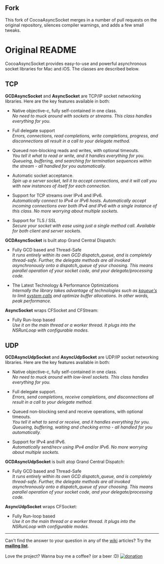 ## Fork

This fork of CocoaAsyncSocket merges in a number of pull requests on the original repository, silences compiler warnings, and adds a few small tweaks.

# Original README

CocoaAsyncSocket provides easy-to-use and powerful asynchronous socket libraries for Mac and iOS. The classes are described below.

## TCP

**GCDAsyncSocket** and **AsyncSocket** are TCP/IP socket networking libraries. Here are the key features available in both:

- Native objective-c, fully self-contained in one class.<br/>
  _No need to muck around with sockets or streams. This class handles everything for you._

- Full delegate support<br/>
  _Errors, connections, read completions, write completions, progress, and disconnections all result in a call to your delegate method._

- Queued non-blocking reads and writes, with optional timeouts.<br/>
  _You tell it what to read or write, and it handles everything for you. Queueing, buffering, and searching for termination sequences within the stream - all handled for you automatically._

- Automatic socket acceptance.<br/>
  _Spin up a server socket, tell it to accept connections, and it will call you with new instances of itself for each connection._

- Support for TCP streams over IPv4 and IPv6.<br/>
  _Automatically connect to IPv4 or IPv6 hosts. Automatically accept incoming connections over both IPv4 and IPv6 with a single instance of this class. No more worrying about multiple sockets._

- Support for TLS / SSL<br/>
  _Secure your socket with ease using just a single method call. Available for both client and server sockets._

**GCDAsyncSocket** is built atop Grand Central Dispatch:

- Fully GCD based and Thread-Safe<br/>
  _It runs entirely within its own GCD dispatch_queue, and is completely thread-safe. Further, the delegate methods are all invoked asynchronously onto a dispatch_queue of your choosing. This means parallel operation of your socket code, and your delegate/processing code._

- The Latest Technology & Performance Optimizations<br/>
  _Internally the library takes advantage of technologies such as [kqueue's](http://en.wikipedia.org/wiki/Kqueue) to limit [system calls](http://en.wikipedia.org/wiki/System_call) and optimize buffer allocations. In other words, peak performance._

**AsyncSocket** wraps CFSocket and CFStream:

- Fully Run-loop based<br/>
  _Use it on the main thread or a worker thread. It plugs into the NSRunLoop with configurable modes._

## UDP

**GCDAsyncUdpSocket** and **AsyncUdpSocket** are UDP/IP socket networking libraries. Here are the key features available in both:

- Native objective-c, fully self-contained in one class.<br/>
  _No need to muck around with low-level sockets. This class handles everything for you._

- Full delegate support.<br/>
  _Errors, send completions, receive completions, and disconnections all result in a call to your delegate method._

- Queued non-blocking send and receive operations, with optional timeouts.<br/>
  _You tell it what to send or receive, and it handles everything for you. Queueing, buffering, waiting and checking errno - all handled for you automatically._

- Support for IPv4 and IPv6.<br/>
  _Automatically send/recv using IPv4 and/or IPv6. No more worrying about multiple sockets._

**GCDAsyncUdpSocket** is built atop Grand Central Dispatch:

- Fully GCD based and Thread-Safe<br/>
  _It runs entirely within its own GCD dispatch_queue, and is completely thread-safe. Further, the delegate methods are all invoked asynchronously onto a dispatch_queue of your choosing. This means parallel operation of your socket code, and your delegate/processing code._

**AsyncUdpSocket** wraps CFSocket:

- Fully Run-loop based<br/>
  _Use it on the main thread or a worker thread. It plugs into the NSRunLoop with configurable modes._

***

Can't find the answer to your question in any of the [wiki](https://github.com/robbiehanson/CocoaAsyncSocket/wiki) articles? Try the **[mailing list](http://groups.google.com/group/cocoaasyncsocket)**.
<br/>
<br/>
Love the project? Wanna buy me a coffee? (or a beer :D) [![donation](http://www.paypal.com/en_US/i/btn/btn_donate_SM.gif)](https://www.paypal.com/cgi-bin/webscr?cmd=_s-xclick&hosted_button_id=2M8C699FQ8AW2)

